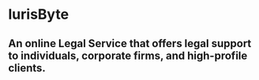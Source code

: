 # lurisByte
## An online Legal Service that offers legal support to individuals, corporate firms, and high-profile clients.

